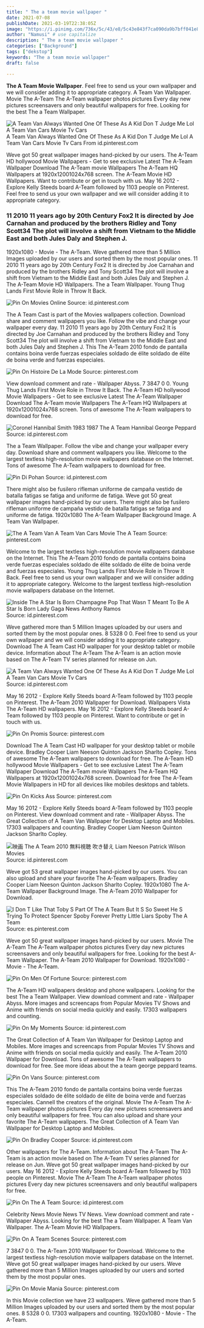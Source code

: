 ```yaml
---
title: " The a team movie wallpaper "
date: 2021-07-08
publishDate: 2021-03-19T22:38:05Z
image: "https://i.pinimg.com/736x/5c/43/e8/5c43e843f7ca090da9b7bff041e8a95a.jpg"
author: "Namusi" # use capitalize
description: " The a team movie wallpaper "
categories: ["Background"]
tags: ["dekstop"]
keywords: "The a team movie wallpaper"
draft: false

---
```



**The A Team Movie Wallpaper**. Feel free to send us your own wallpaper and we will consider adding it to appropriate category. A Team Van Wallpaper. Movie The A-Team The A-Team wallpaper photos pictures Every day new pictures screensavers and only beautiful wallpapers for free. Looking for the best The a Team Wallpaper.

![A Team Van Always Wanted One Of These As A Kid Don T Judge Me Lol A Team Van Cars Movie Tv Cars](https://i.pinimg.com/originals/44/9f/74/449f746c5e0942514e4a2c1d40e0037a.jpg "A Team Van Always Wanted One Of These As A Kid Don T Judge Me Lol A Team Van Cars Movie Tv Cars")
A Team Van Always Wanted One Of These As A Kid Don T Judge Me Lol A Team Van Cars Movie Tv Cars From id.pinterest.com


Weve got 50 great wallpaper images hand-picked by our users. The A-Team HD hollywood Movie Wallpapers - Get to see exclusive Latest The A-Team Wallpaper Download The A-Team movie Wallpapers The A-Team HQ Wallpapers at 1920x12001024x768 screen. The A-Team Movie HD Wallpapers. Want to contribute or get in touch with us. May 16 2012 - Explore Kelly Steeds board A-Team followed by 1103 people on Pinterest. Feel free to send us your own wallpaper and we will consider adding it to appropriate category.

### 11 2010 11 years ago by 20th Century Fox2 It is directed by Joe Carnahan and produced by the brothers Ridley and Tony Scott34 The plot will involve a shift from Vietnam to the Middle East and both Jules Daly and Stephen J.

1920x1080 - Movie - The A-Team. Weve gathered more than 5 Million Images uploaded by our users and sorted them by the most popular ones. 11 2010 11 years ago by 20th Century Fox2 It is directed by Joe Carnahan and produced by the brothers Ridley and Tony Scott34 The plot will involve a shift from Vietnam to the Middle East and both Jules Daly and Stephen J. The A-Team Movie HD Wallpapers. The a Team Wallpaper. Young Thug Lands First Movie Role in Throw It Back.


![Pin On Movies Online](https://i.pinimg.com/564x/59/af/00/59af008b0a4b14063cec95da778e8440.jpg "Pin On Movies Online")
Source: id.pinterest.com

The A Team Cast is part of the Movies wallpapers collection. Download share and comment wallpapers you like. Follow the vibe and change your wallpaper every day. 11 2010 11 years ago by 20th Century Fox2 It is directed by Joe Carnahan and produced by the brothers Ridley and Tony Scott34 The plot will involve a shift from Vietnam to the Middle East and both Jules Daly and Stephen J. This The A-Team 2010 fondo de pantalla contains boina verde fuerzas especiales soldado de élite soldado de élite de boina verde and fuerzas especiales.

![Pin On Histoire De La Mode](https://i.pinimg.com/originals/8a/c8/0c/8ac80c2cd3a4d0a5ae65ef7373d94924.jpg "Pin On Histoire De La Mode")
Source: pinterest.com

View download comment and rate - Wallpaper Abyss. 7 3847 0 0. Young Thug Lands First Movie Role in Throw It Back. The A-Team HD hollywood Movie Wallpapers - Get to see exclusive Latest The A-Team Wallpaper Download The A-Team movie Wallpapers The A-Team HQ Wallpapers at 1920x12001024x768 screen. Tons of awesome The A-Team wallpapers to download for free.

![Coronel Hannibal Smith 1983 1987 The A Team Hannibal George Peppard](https://i.pinimg.com/474x/9a/91/f4/9a91f4a17763d418fd882428a3b70b6b.jpg "Coronel Hannibal Smith 1983 1987 The A Team Hannibal George Peppard")
Source: id.pinterest.com

The a Team Wallpaper. Follow the vibe and change your wallpaper every day. Download share and comment wallpapers you like. Welcome to the largest textless high-resolution movie wallpapers database on the Internet. Tons of awesome The A-Team wallpapers to download for free.

![Pin Di Pohan](https://i.pinimg.com/originals/72/fd/12/72fd12516e967067e6283ef241621910.jpg "Pin Di Pohan")
Source: id.pinterest.com

There might also be fusilero rifleman uniforme de campaña vestido de batalla fatigas se fatiga and uniforme de fatiga. Weve got 50 great wallpaper images hand-picked by our users. There might also be fusilero rifleman uniforme de campaña vestido de batalla fatigas se fatiga and uniforme de fatiga. 1920x1080 The A-Team Wallpaper Background Image. A Team Van Wallpaper.

![The A Team Van A Team Van Cars Movie The A Team](https://i.pinimg.com/originals/ca/c9/cc/cac9cc031b838eb104394d3b2c84ca1b.jpg "The A Team Van A Team Van Cars Movie The A Team")
Source: pinterest.com

Welcome to the largest textless high-resolution movie wallpapers database on the Internet. This The A-Team 2010 fondo de pantalla contains boina verde fuerzas especiales soldado de élite soldado de élite de boina verde and fuerzas especiales. Young Thug Lands First Movie Role in Throw It Back. Feel free to send us your own wallpaper and we will consider adding it to appropriate category. Welcome to the largest textless high-resolution movie wallpapers database on the Internet.

![Inside The A Star Is Born Champagne Pop That Wasn T Meant To Be A Star Is Born Lady Gaga News Anthony Ramos](https://i.pinimg.com/736x/f5/99/da/f599daac5c9a818fb66dc4c5cef8c2bc.jpg "Inside The A Star Is Born Champagne Pop That Wasn T Meant To Be A Star Is Born Lady Gaga News Anthony Ramos")
Source: id.pinterest.com

Weve gathered more than 5 Million Images uploaded by our users and sorted them by the most popular ones. 8 5328 0 0. Feel free to send us your own wallpaper and we will consider adding it to appropriate category. Download The A Team Cast HD wallpaper for your desktop tablet or mobile device. Information about The A-Team The A-Team is an action movie based on The A-Team TV series planned for release on Jun.

![A Team Van Always Wanted One Of These As A Kid Don T Judge Me Lol A Team Van Cars Movie Tv Cars](https://i.pinimg.com/originals/44/9f/74/449f746c5e0942514e4a2c1d40e0037a.jpg "A Team Van Always Wanted One Of These As A Kid Don T Judge Me Lol A Team Van Cars Movie Tv Cars")
Source: id.pinterest.com

May 16 2012 - Explore Kelly Steeds board A-Team followed by 1103 people on Pinterest. The A-Team 2010 Wallpaper for Download. Wallpapers Vista The A-Team HD wallpapers. May 16 2012 - Explore Kelly Steeds board A-Team followed by 1103 people on Pinterest. Want to contribute or get in touch with us.

![Pin On Promis](https://i.pinimg.com/originals/d6/75/44/d675446e2de82ae7ee23558601d65348.jpg "Pin On Promis")
Source: pinterest.com

Download The A Team Cast HD wallpaper for your desktop tablet or mobile device. Bradley Cooper Liam Neeson Quinton Jackson Sharlto Copley. Tons of awesome The A-Team wallpapers to download for free. The A-Team HD hollywood Movie Wallpapers - Get to see exclusive Latest The A-Team Wallpaper Download The A-Team movie Wallpapers The A-Team HQ Wallpapers at 1920x12001024x768 screen. Download for free The A-Team Movie Wallpapers in HD for all devices like mobiles desktops and tablets.

![Pin On Kicks Ass](https://i.pinimg.com/originals/f5/cc/a4/f5cca47363f467aa1f44a8469d5d6aea.jpg "Pin On Kicks Ass")
Source: pinterest.com

May 16 2012 - Explore Kelly Steeds board A-Team followed by 1103 people on Pinterest. View download comment and rate - Wallpaper Abyss. The Great Collection of A Team Van Wallpaper for Desktop Laptop and Mobiles. 17303 wallpapers and counting. Bradley Cooper Liam Neeson Quinton Jackson Sharlto Copley.

![映画 The A Team 2010 無料視聴 吹き替え Liam Neeson Patrick Wilson Movies](https://i.pinimg.com/originals/a5/9e/04/a59e045c994e71a7403b96e6c9a2a700.png "映画 The A Team 2010 無料視聴 吹き替え Liam Neeson Patrick Wilson Movies")
Source: id.pinterest.com

Weve got 53 great wallpaper images hand-picked by our users. You can also upload and share your favorite The A-Team wallpapers. Bradley Cooper Liam Neeson Quinton Jackson Sharlto Copley. 1920x1080 The A-Team Wallpaper Background Image. The A-Team 2010 Wallpaper for Download.

![I Don T Like That Toby S Part Of The A Team But It S So Sweet He S Trying To Protect Spencer Spoby Forever Pretty Little Liars Spoby The A Team](https://i.pinimg.com/736x/5e/9b/86/5e9b86f6959ad35ed57afacc6538c754--the-a-team-sweets.jpg "I Don T Like That Toby S Part Of The A Team But It S So Sweet He S Trying To Protect Spencer Spoby Forever Pretty Little Liars Spoby The A Team")
Source: es.pinterest.com

Weve got 50 great wallpaper images hand-picked by our users. Movie The A-Team The A-Team wallpaper photos pictures Every day new pictures screensavers and only beautiful wallpapers for free. Looking for the best A-Team Wallpaper. The A-Team 2010 Wallpaper for Download. 1920x1080 - Movie - The A-Team.

![Pin On Men Of Fortune](https://i.pinimg.com/originals/9d/4c/8a/9d4c8a61e4f3bc93fcc02785d9abe312.png "Pin On Men Of Fortune")
Source: pinterest.com

The A-Team HD wallpapers desktop and phone wallpapers. Looking for the best The a Team Wallpaper. View download comment and rate - Wallpaper Abyss. More images and screencaps from Popular Movies TV Shows and Anime with friends on social media quickly and easily. 17303 wallpapers and counting.

![Pin On My Moments](https://i.pinimg.com/originals/33/ef/e3/33efe3f8f4635c4aee140adffce134f1.jpg "Pin On My Moments")
Source: id.pinterest.com

The Great Collection of A Team Van Wallpaper for Desktop Laptop and Mobiles. More images and screencaps from Popular Movies TV Shows and Anime with friends on social media quickly and easily. The A-Team 2010 Wallpaper for Download. Tons of awesome The A-Team wallpapers to download for free. See more ideas about the a team george peppard teams.

![Pin On Vans](https://i.pinimg.com/originals/75/8c/cf/758ccfb9647462c408c020f38ee1ad04.jpg "Pin On Vans")
Source: pinterest.com

This The A-Team 2010 fondo de pantalla contains boina verde fuerzas especiales soldado de élite soldado de élite de boina verde and fuerzas especiales. Cannell the creators of the original. Movie The A-Team The A-Team wallpaper photos pictures Every day new pictures screensavers and only beautiful wallpapers for free. You can also upload and share your favorite The A-Team wallpapers. The Great Collection of A Team Van Wallpaper for Desktop Laptop and Mobiles.

![Pin On Bradley Cooper](https://i.pinimg.com/originals/99/1b/b8/991bb81735b01f6bfaf4328a3432833c.jpg "Pin On Bradley Cooper")
Source: id.pinterest.com

Other wallpapers for The A-Team. Information about The A-Team The A-Team is an action movie based on The A-Team TV series planned for release on Jun. Weve got 50 great wallpaper images hand-picked by our users. May 16 2012 - Explore Kelly Steeds board A-Team followed by 1103 people on Pinterest. Movie The A-Team The A-Team wallpaper photos pictures Every day new pictures screensavers and only beautiful wallpapers for free.

![Pin On The A Team](https://i.pinimg.com/originals/10/df/3b/10df3b4f9cff804b77b1ce1cd9ecbbd1.jpg "Pin On The A Team")
Source: id.pinterest.com

Celebrity News Movie News TV News. View download comment and rate - Wallpaper Abyss. Looking for the best The a Team Wallpaper. A Team Van Wallpaper. The A-Team Movie HD Wallpapers.

![Pin On A Team Scenes](https://i.pinimg.com/originals/55/e8/2e/55e82e1f1ea4dadb06309fde3f1d46f6.gif "Pin On A Team Scenes")
Source: pinterest.com

7 3847 0 0. The A-Team 2010 Wallpaper for Download. Welcome to the largest textless high-resolution movie wallpapers database on the Internet. Weve got 50 great wallpaper images hand-picked by our users. Weve gathered more than 5 Million Images uploaded by our users and sorted them by the most popular ones.

![Pin On Movie Mania](https://i.pinimg.com/736x/5c/43/e8/5c43e843f7ca090da9b7bff041e8a95a.jpg "Pin On Movie Mania")
Source: pinterest.com

In this Movie collection we have 23 wallpapers. Weve gathered more than 5 Million Images uploaded by our users and sorted them by the most popular ones. 8 5328 0 0. 17303 wallpapers and counting. 1920x1080 - Movie - The A-Team.

